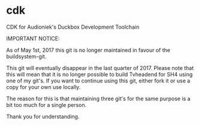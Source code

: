cdk
===

CDK for Audioniek's Duckbox Development Toolchain

IMPORTANT NOTICE:

As of May 1st, 2017 this git is no longer maintained in favour of the buildsystem-git.

This git will eventually disappear in the last quarter of 2017. Please note that this will mean that it is no longer possible to build Tvheadend for SH4 using one of my git's.
If you want to continue using this git, either fork it or use a copy for your own use locally.

The reason for this is that maintaining three git's for the same purpose is a bit too much for a single person.

Thank you for understanding.


